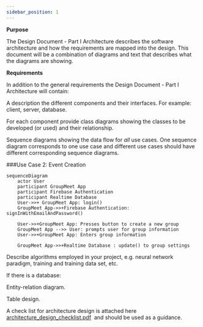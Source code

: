 ```yaml
---
sidebar_position: 1
---
```


**Purpose**

The Design Document - Part I Architecture describes the software architecture and how the requirements are mapped into the design. This document will be a combination of diagrams and text that describes what the diagrams are showing.

**Requirements**

In addition to the general requirements the Design Document - Part I Architecture will contain:

A description the different components and their interfaces. For example: client, server, database.

For each component provide class diagrams showing the classes to be developed (or used) and their relationship.

Sequence diagrams showing the data flow for _all_ use cases. One sequence diagram corresponds to one use case and different use cases should have different corresponding sequence diagrams.

###Use Case 2: Event Creation
```mermaid
sequenceDiagram
    actor User
    participant GroupMeet App
    participant Firebase Authentication
    participant Realtime Database
    User->>+ GroupMeet App: login()
    GroupMeet App->>+Firebase Authentication: signInWithEmailAndPassword()
    
    User->>+GroupMeet App: Presses button to create a new group
    GroupMeet App -->> User: prompts user for group information
    User->>+GroupMeet App: Enters group information

    GroupMeet App->>+Realtime Database : update() to group settings
```

Describe algorithms employed in your project, e.g. neural network paradigm, training and training data set, etc.

If there is a database:

Entity-relation diagram.

Table design.

A check list for architecture design is attached here [architecture\_design\_checklist.pdf](https://templeu.instructure.com/courses/106563/files/16928870/download?wrap=1 "architecture_design_checklist.pdf")  and should be used as a guidance.
